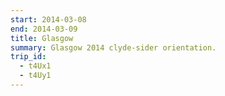 ```yaml
---
start: 2014-03-08
end: 2014-03-09
title: Glasgow
summary: Glasgow 2014 clyde-sider orientation.
trip_id:
  - t4Ux1
  - t4Uy1
---
```

